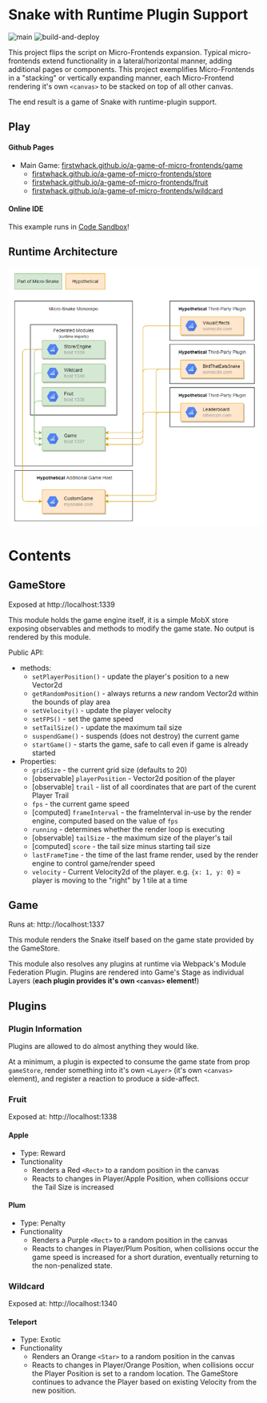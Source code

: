 # Snake with Runtime Plugin Support

![main](https://github.com/FirstWhack/a-game-of-micro-frontends/actions/workflows/main.yml/badge.svg)
![build-and-deploy](https://github.com/FirstWhack/a-game-of-micro-frontends/actions/workflows/build-deploy.yml/badge.svg)

This project flips the script on Micro-Frontends expansion. Typical micro-frontends extend functionality in a lateral/horizontal manner, adding additional pages or components. This project exemplifies Micro-Frontends in a "stacking" or vertically expanding manner, each Micro-Frontend rendering it's own `<canvas>` to be stacked on top of all other canvas.

The end result is a game of Snake with runtime-plugin support.

## Play

#### Github Pages

- Main Game: [firstwhack.github.io/a-game-of-micro-frontends/game](https://firstwhack.github.io/a-game-of-micro-frontends/game)
  - [firstwhack.github.io/a-game-of-micro-frontends/store](https://firstwhack.github.io/a-game-of-micro-frontends/store)
  - [firstwhack.github.io/a-game-of-micro-frontends/fruit](https://firstwhack.github.io/a-game-of-micro-frontends/fruit)
  - [firstwhack.github.io/a-game-of-micro-frontends/wildcard](https://firstwhack.github.io/a-game-of-micro-frontends/wildcard)

#### Online IDE

This example runs in [Code Sandbox](https://githubbox.com/FirstWhack/a-game-of-micro-frontends)!

## Runtime Architecture

<img src='./docs/micro-snake-diag.png' width="600"/>

# Contents

## GameStore

Exposed at http://localhost:1339

This module holds the game engine itself, it is a simple MobX store exposing observables and methods to modify the game state.
No output is rendered by this module.

Public API:

- methods:
  - `setPlayerPosition()` - update the player's position to a new Vector2d
  - `getRandomPosition()` - always returns a _new_ random Vector2d within the bounds of play area
  - `setVelocity()` - update the player velocity
  - `setFPS()` - set the game speed
  - `setTailSize()` - update the maximum tail size
  - `suspendGame()` - suspends (does not destroy) the current game
  - `startGame()` - starts the game, safe to call even if game is already started
- Properties:
  - `gridSize` - the current grid size (defaults to 20)
  - [observable] `playerPosition` - Vector2d position of the player
  - [observable] `trail` - list of all coordinates that are part of the curent Player Trail
  - `fps` - the current game speed
  - [computed] `frameInterval` - the frameInterval in-use by the render engine, computed based on the value of `fps`
  - `running` - determines whether the render loop is executing
  - [observable] `tailSize` - the maximum size of the player's tail
  - [computed] `score` - the tail size minus starting tail size
  - `lastFrameTime` - the time of the last frame render, used by the render engine to control game/render speed
  - `velocity` - Current Velocity2d of the player. e.g. `{x: 1, y: 0}` = player is moving to the "right" by 1 tile at a time

## Game

Runs at: http://localhost:1337

This module renders the Snake itself based on the game state provided by the GameStore.

This module also resolves any plugins at runtime via Webpack's Module Federation Plugin. Plugins are rendered into Game's Stage as individual Layers (**each plugin provides it's own `<canvas>` element!**)

## Plugins

### Plugin Information

Plugins are allowed to do almost anything they would like.

At a minimum, a plugin is expected to consume the game state from prop `gameStore`, render something into it's own `<Layer>` (it's own `<canvas>` element), and register a reaction to produce a side-affect.

### Fruit

Exposed at: http://localhost:1338

#### Apple

- Type: Reward
- Tunctionality
  - Renders a Red `<Rect>` to a random position in the canvas
  - Reacts to changes in Player/Apple Position, when collisions occur the Tail Size is increased

#### Plum

- Type: Penalty
- Functionality
  - Renders a Purple `<Rect>` to a random position in the canvas
  - Reacts to changes in Player/Plum Position, when collisions occur the game speed is increased for a short duration, eventually returning to the non-penalized state.

### Wildcard

Exposed at: http://localhost:1340

#### Teleport

- Type: Exotic
- Functionality
  - Renders an Orange `<Star>` to a random position in the canvas
  - Reacts to changes in Player/Orange Position, when collisions occur the Player Position is set to a random location. The GameStore continues to advance the Player based on existing Velocity from the new position.
